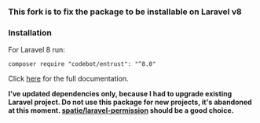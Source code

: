 ### This fork is to fix the package to be installable on Laravel v8

### Installation


For Laravel 8 run:

    composer require "codebot/entrust": "^8.0"

Click [here](https://github.com/Zizaco/entrust/blob/master/README.md) for the full documentation.

**I've updated dependencies only, because I had to upgrade existing Laravel project. Do not use this package for new projects, it's abandoned at this moment. [spatie/laravel-permission](https://github.com/spatie/laravel-permission) should be a good choice.**
